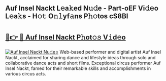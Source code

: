 ## Auf Insel Nackt L𝚎a𝚔ed N𝚞𝚍e - Part-oEF Vi𝚍𝚎o L𝚎a𝚔s - H𝚘𝚝 O𝚗𝚕yf𝚊ns P𝚑𝚘tos cS8Bl

# <h2><a href="http://kfbk0ag.oniu.top/?m=Auf+Insel+Nackt">🔗👉 🔴 Auf Insel Nackt P𝚑ot𝚘𝚜 V𝚒d𝚎o</a></h2>

[![Auf Insel Nackt Nu𝚍e𝚜](https://i.imgur.com/0qMVB7G.gif)](http://kfbk0ag.oniu.top/?m=Auf+Insel+Nackt)
Web-based performer and digital artist Auf Insel Nackt, acclaimed for sharing dance and lifestyle ideas through solo and collaborative dance acts and short films. Exceptional circus performer Auf Insel Nackt, famed for their remarkable skills and accomplishments in various circus acts.  
